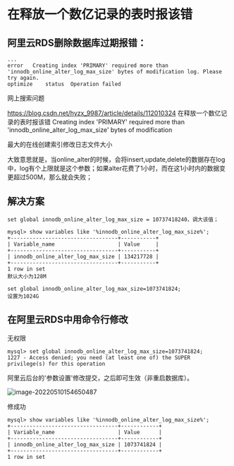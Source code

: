 # 在释放一个数亿记录的表时报该错



## 阿里云RDS删除数据库过期报错：

```
...
error	Creating index 'PRIMARY' required more than 'innodb_online_alter_log_max_size' bytes of modification log. Please try again.
optimize	status	Operation failed
```



网上搜索问题

https://blog.csdn.net/hyzx_9987/article/details/112010324
在释放一个数亿记录的表时报该错
Creating index 'PRIMARY' required more than 'innodb_online_alter_log_max_size' bytes of modification

最大的在线创建索引修改日志文件大小

大致意思就是，当online_alter的时候，会将insert,update,delete的数据存在log中，log有个上限就是这个参数；如果alter花费了1小时，而在这1小时内的数据变更超过500M，那么就会失败；

## 解决方案 

```
set global innodb_online_alter_log_max_size = 10737418240，调大该值；

mysql> show variables like '%innodb_online_alter_log_max_size%';
+----------------------------------+-----------+
| Variable_name                    | Value     |
+----------------------------------+-----------+
| innodb_online_alter_log_max_size | 134217728 |
+----------------------------------+-----------+
1 row in set
默认大小为128M

set global innodb_online_alter_log_max_size=1073741824;
设置为1024G
```





## 在阿里云RDS中用命令行修改

无权限

```
mysql> set global innodb_online_alter_log_max_size=1073741824;
1227 - Access denied; you need (at least one of) the SUPER privilege(s) for this operation
```

阿里云后台的'参数设置'修改提交，之后即可生效（非重启数据库）。

![image-20220510154650487](https://imgoss.xgss.net/picgo/image-20220510154650487.png?aliyun)

修成功

```
mysql> show variables like '%innodb_online_alter_log_max_size%';
+----------------------------------+------------+
| Variable_name                    | Value      |
+----------------------------------+------------+
| innodb_online_alter_log_max_size | 1073741824 |
+----------------------------------+------------+
1 row in set
```



